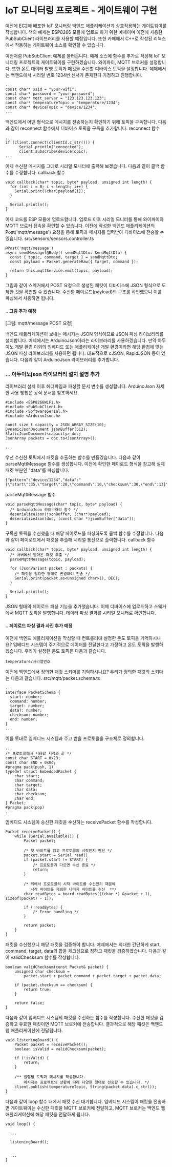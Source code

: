 # IoT 모니터링 프로젝트 - 게이트웨이 구현
이전에 EC2에 배포한 IoT 모니터링 백엔드 애플리케이션과 상호작용하는 게이트웨이를 작성합니다. 책의 예제는 ESP8266 모듈에 업로드 하기 위한 예제이며 이전에 사용한 PubSubClient 라이브러리를 사용할 예정입니다. 또한 카페에서  C++로 작성된 리눅스에서 작동하는 게이트웨이 소스를 확인할 수 있습니다.


이전처럼 PubSubClient 예제를 불러옵니다. 예제 소스에 함수를 추가로 작성해 IoT 모니터링 프로젝트의 게이트웨이를 구현하겠습니다. 와이파이, MQTT 브로커를 설정합니다. 또한 온도 데이터 발행 토픽과 패킷을 수신할 디바이스 토픽을 설정합니다. 예제에서는 백엔드에서 시리얼 번호 1234번 센서가 존재한다 가정하고 진행합니다.
```
...
const char* ssid = "your-wifi";
const char* password = "your-password";
const char* mqtt_server = "123.123.123.123";
const char* temperatureTopic = "temperature/1234";
const char* deviceTopic = "device/1234";
...
```

백엔드에서 어떤 형식으로 메시지를 전송하는지 확인하기 위해 토픽을 구독합니다. 다음과 같이 reconnect 함수에서 디바이스 토픽을 구독을 추가합니다.
reconnect 함수
```
...
if (client.connect(clientId.c_str())) {
      Serial.println("connected");
      client.subscribe(deviceTopic);
...
```

이제 수신한 메시지를 그대로 시리얼 모니터에 출력해 보겠습니다. 다음과 같이 콜백 함수를 수정합니다.
callback 함수
```
void callback(char* topic, byte* payload, unsigned int length) {
  for (int i = 0; i < length; i++) {
    Serial.print((char)payload[i]);
  }
  
  Serial.println();
}
```

이제 코드를 ESP 모듈에 업로드합니다. 업로드 이후 시리얼 모니터를 통해 와이파이와 MQTT 브로커 접속을 확인할 수 있습니다. 
이전에 작성한 백엔드 애플리케이션의 Post('mqtt/message') 요청을 통해 토픽과 메시지를 입력받아 디바이스에 전송할 수 있습니다.
src/sensors/sensors.controller.ts
```
@Post('mqtt/message')  
async sendMessage(@Body() sendMqttDto: SendMqttDto) {  
  const { topic, command, target } = sendMqttDto;  
  const payload = Packet.generateRaw({ target, command });  
  
  return this.mqttService.emit(topic, payload);  
}
```


그림과 같이 스웨거에서 POST 요청으로 생성된 패킷이 디바이스에 JSON 형식으로 도착한 것을 확인할 수 있습니다. 수신한 페이로드(payload)의 구조를 확인했으니 이를 파싱해서 사용하면 됩니다.
#### .. 그림 추가 예정
[그림: mqtt/message POST 요청]


백엔드 애플리케이션이 보내는 메시지는 JSON 형식이므로 JSON 파싱 라이브러리를 설치합니다. 예제에서는 ArduinoJson이라는 라이브러리를 사용하겠습니다. 만약 아두이노 개발 환경 이외의 임베디드 또는 애플리케이션 개발 환경이라면 해당 환경에 맞는 JSON 파싱 라이브러리를 사용하면 됩니다. 대표적으로 cJSON, RapidJSON 등이 있습니다.
다음과 같이 ArduinoJson 라이브러리를 추가합니다. 
### ... 아두이노json 라이브러리 설치 설명 추가 

라이브러리 설치 이후 헤더파일과 파싱할 문서 변수를 생성합니다. ArduinoJson 자세한 사용 방법은 공식 문서를 참조하세요.
```
#include <ESP8266WiFi.h>
#include <PubSubClient.h>
#include <SoftwareSerial.h>
#include <ArduinoJson.h>

const size_t capacity = JSON_ARRAY_SIZE(10);
DynamicJsonDocument jsonBuffer(512);
StaticJsonDocument<capacity> doc;
JsonArray packets = doc.to<JsonArray>();

...
```


우선 수신한 토픽에서 패킷을 추출하는 함수를 만들겠습니다. 다음과 같이 parseMqttMessage 함수를 생성합니다. 이전에 확인한 페이로드 형식을 참고해 실제 패킷 부분인 "data"를 파싱합니다.
```
{"pattern":"device/1234","data":"{\"start\":35,\"target\":20,\"command\":10,\"checksum\":30,\"end\":13}"}
```

parseMqttMessage 함수
```
void parseMqttMessage(char* topic, byte* payload) {
  /* ArduinoJson 라이브러리 함수 */
  deserializeJson(jsonBuffer, (char*)payload);
  deserializeJson(doc, (const char *)jsonBuffer["data"]);  
}

```

구독한 토픽을 수신했을 때 해당 페이로드를 파싱하도록 콜백 함수를 수정합니다. 다음과 같이 페이로드에서 패킷을 추출해 시리얼 통신으로 출력합니다.
callback 함수
```
void callback(char* topic, byte* payload, unsigned int length) {
  /* 서버에서 받아온 패킷 추출 */
  parseMqttMessage(topic, payload);
  
  for (JsonVariant packet : packets) {
	/* 패킷을 필요한 형태로 변경하여 전송 */ 
    Serial.print(packet.as<unsigned char>(), DEC);
  }

  Serial.println();
}
```

JSON 형태의 페이로드 파싱 기능을 추가했습니다. 이제 디바이스에 업로드하고 스웨거에서 MQTT 토픽을 발행합니다. 데이터 파싱 결과를 시리얼 모니터로 확인합니다.
#### .. 페이로드 파싱 결과 사진 추가 예정

이전에 백엔드 애플리케이션을 작성할 때 컨트롤러에 설정한 온도 토픽을 기억하시나요? 임베디드 시스템이 주기적으로  데이터를 전달한다고 가정하고 온도 토픽을 발행하겠습니다. 우리가 설정한 온도 토픽은 다음과 같습니다. 
```
temperature/시리얼번호
```

이전에 백엔드에서 정의한 패킷 스키마를 기억하시나요? 우리가 정의한 패킷의 스키마는 다음과 같습니다.
src/mqtt/packet.schema.ts
```
...
interface PacketSchema {  
  start: number;  
  command: number;  
  target: number;
  data?: number;  
  checksum: number;  
  end: number;  
}
...
```

이를 토대로 임베디드 시스템과 주고 받을 프로토콜을 구조체로 정의합니다. 
```
...
/* 프로토콜에서 사용할 시작과 끝 */
const char START = 0x23;
const char END = 0x0d;
#pragma pack(push, 1)
typedef struct EmbeddedPacket {
	char start;
	char command;
	char target;
	char data;
	char checksum;
	char end;
} Packet;
#pragma pack(pop)
...

```

 임베디드 시스템이 송신한 패킷을 수신하는 receivePacket 함수를 작성합니다. 
```
Packet receivePacket() {
    while (Serial.available()) {
        Packet packet;

		/* 첫 바이트를 읽고 프로토콜의 시작인지 판단 */
		packet.start = Serial.read()
        if (packet.start != START) {
	        /* 프로토콜과 다르면 수신 종료 */
	        return;
        }

		/* 위에서 프로토콜의 시작 바이트를 수신했기 때문에 
		   시작 바이트를 제외한 나머지 바이트를 수신  **/
		char readBytes = board.readBytes(((char *) &packet + 1), sizeof(packet) - 1));
		
		if (!readBytes) {
			/* Error handling */
		}

		return packet;
    }
}

```

패킷을 수신했으니 해당 패킷을 검증해야 합니다. 예제에서는 최대한 간단하게 start, command, target, data의 합을 체크섬으로 정하고 패킷을 검증하겠습니다. 다음과 같이 validChecksum 함수를 작성합니다.
```
boolean validChecksum(const Packet& packet) {
	unsigned char checksum = 
		packet.start + packet.command + packet.target + packet.data;

	if (packet.checksum == checksum) {
		return true;
	}

	return false;
}
```

다음과 같이 임베디드 시스템의 패킷을 수신하는 함수를 작성합니다. 수신한 패킷을 검증하고 유효한 패킷이면 MQTT 브로커에 전송합니다. 결과적으로 해당 패킷은 백엔드 웹 애플리케이션에 전달됩니다.
```
void listeningBoard() {
	Packet packet = receivePacket();
	boolean isValid = validChecksum(packet);
	
	if (!isValid) {
		return;
	}

	/** 발행할 토픽과 메시지를 작성합니다. 
		메시지는 프로젝트의 상황에 따라 다양한 형태로 전송할 수 있습니다. */
	client.publish(temperatureTopic, String(packet.data).c_str());
}
```




 다음과 같이 loop 함수 내에서 패킷 수신 대기합니다. 임베디드 시스템이 패킷을 전송하면 게이트웨이는 수신한 패킷을 MQTT 브로커에 전달하고, MQTT 브로커는 백엔드 웹 애플리케이션에 해당 패킷을 전달하게 됩니다.
```
void loop() {

  ...

  listeningBoard();


  ...
}

```
